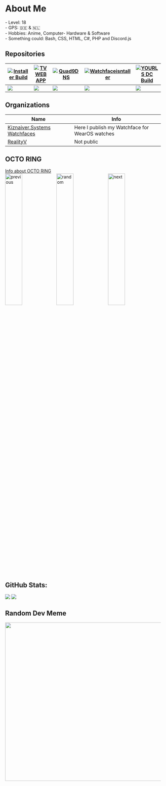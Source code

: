 <h1>About Me</h1>
- Level: 18 <br>
- GPS: 🇩🇪 & 🇳🇱 <br>
- Hobbies: Anime, Computer- Hardware & Software<br>
- Something could: Bash, CSS, HTML, C#, PHP and Discord.js<br>
<h2>Repositories</h2>


| [![Installer Build](https://img.shields.io/badge/unofficial--BeamMP--Server--installer%20-OK-brightgreen?style=for-the-badge)](https://github.com/Kiznaiver-system/unofficial-BeamMP-Server-installer) | [![TV WEB APP](https://img.shields.io/badge/AndroidTV%20Web%20APP-OK-brightgreen?style=for-the-badge)](https://github.com/Kiznaiver-Systems/AndroidTV-WebAPP) | [![Quad9DNS](https://img.shields.io/badge/Quad9DNS4Magisk-OK-brightgreen?style=for-the-badge)](https://github.com/Kiznaiver-Systems/Quad9DNS4Magisk) | [![Watchfaceisntaller](https://img.shields.io/badge/WearOS%20watchface%20installer-WIP-9cf?style=for-the-badge)](https://github.com/Kiznaiver-Systems/watchface-installer) | [![YOURLS DC Build](https://img.shields.io/badge/YOURLS%20Discord%20Bot-Error-orange?style=for-the-badge)](https://github.com/Kiznaiver-Systems/yourls-discord-bot) |
|--|--|--|--|--|
| ![](https://github-readme-stats.vercel.app/api/pin/?username=Kiznaiver-Systems&repo=unofficial-BeamMP-Server-installer&theme=tokyonight&hide_border=true) | ![](https://github-readme-stats.vercel.app/api/pin/?username=Kiznaiver-Systems&repo=AndroidTV-WebAPP&theme=tokyonight&hide_border=true) | ![](https://github-readme-stats.vercel.app/api/pin/?username=Kiznaiver-Systems&repo=Quad9DNS4Magisk&theme=tokyonight&hide_border=true) | ![](https://github-readme-stats.vercel.app/api/pin/?username=Kiznaiver-Systems&repo=watchface-installer&theme=tokyonight&hide_border=true) | ![](https://github-readme-stats.vercel.app/api/pin/?username=Kiznaiver-Systems&repo=yourls-discord-bot&theme=tokyonight&hide_border=true) |

<h2>Organizations</h2>

| Name  | Info  | 
|---|---|
| <a href="https://github.com/Kiznaiver-Systems-Watchfaces"> Kiznaiver.Systems Watchfaces </a> | Here I publish my Watchface for WearOS watches |
| <a href="https://github.com/RealityV"> RealityV </a> | Not public |

<h2>OCTO RING</h2>
<a href="https://octo-ring.com/">Info about OCTO RING</a><br>
<a href="https://kiznaiver.systems/octo-ring/prev"><img src="https://github.com/Kiznaiver-Systems/Kiznaiver-Systems/raw/main/prev.png" width="33%" alt="previous" align="top" title="previous profile"></a><a href="https://kiznaiver.systems/octo-ring/random"><img src="https://github.com/Kiznaiver-Systems/Kiznaiver-Systems/raw/main/random.png" width="33%" alt="random" align="top" title="random profile"></a><a href="https://kiznaiver.systems/octo-ring/next"><img src="https://github.com/Kiznaiver-Systems/Kiznaiver-Systems/raw/main/next.png" width="33%" alt="next" align="top" title="next profile"></a>

## GitHub Stats:
![](https://github-readme-stats.vercel.app/api/top-langs/?username=Kiznaiver-Systems&theme=tokyonight&hide_border=true&include_all_commits=false&count_private=false&layout=compact)
![](https://github-readme-stats.vercel.app/api/wakatime/?username=KiznaiverSystems&theme=tokyonight&hide_border=true)

## Random Dev Meme
<img src="https://random-memer.herokuapp.com/" width="512px"/>



